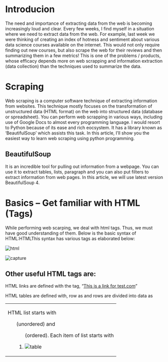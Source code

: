 # Introducion
The need and importance of extracting data from the web is becoming increasingly loud and clear. Every few weeks, I find myself in a situation where we need to extract data from the web. For example, last week we were thinking of creating an index of hotness and sentiment about various data science courses available on the internet. This would not only require finding out new courses, but also scrape the web for their reviews and then summarizing them in a few metrics! This is one of the problems / products, whose efficacy depends more on web scrapping and information extraction (data collection) than the techniques used to summarize the data.

# Scraping
Web scraping is a computer software technique of extracting information from websites. This technique mostly focuses on the transformation of unstructured data (HTML format) on the web into structured data (database or spreadsheet).
You can perform web scrapping in various ways, including use of Google Docs to almost every programming language. I would resort to Python because of its ease and rich eocsystem. It has a library known as ‘BeautifulSoup’ which assists this task. In this article, I’ll show you the easiest way to learn web scraping using python programming.

## BeautifulSoup
 It is an incredible tool for pulling out information from a webpage. You can use it to extract tables, lists, paragraph and you can also put filters to extract information from web pages. In this article, we will use latest version BeautifulSoup 4.
 
 # Basics – Get familiar with HTML (Tags)
 While performing web scarping, we deal with html tags. Thus, we must have good understanding of them.  Below is the basic syntax of HTML:HTMLThis syntax has various tags as elaborated below:

![html](https://user-images.githubusercontent.com/23000971/33509613-1dc5768a-d729-11e7-8e13-4d8845566bd0.png)

![capture](https://user-images.githubusercontent.com/23000971/33509704-e6399e52-d729-11e7-9347-749a6401d477.JPG)

## Other useful HTML tags are:

HTML links are defined with the <a> tag, “<a href=“http://www.test.com”>This is a link for test.com</a>”
 
HTML tables are defined with<Table>, row as <tr> and rows are divided into data as <td>

HTML list starts with <ul> (unordered) and <ol> (ordered). Each item of list starts with <li>

![table](https://user-images.githubusercontent.com/23000971/33509615-1df17280-d729-11e7-9876-5c3c75c7285d.png)
